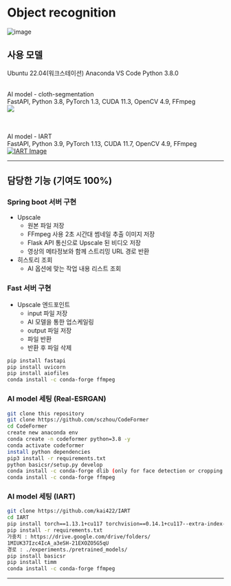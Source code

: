 # Object recognition

![image](https://github.com/junu3148/Object/assets/134668162/e4c45354-6a80-41ed-b5ba-120f8ee0fadc)



## 사용 모델

Ubuntu 22.04(워크스테이션)
Anaconda
VS Code
Python 3.8.0

<br>
AI model - cloth-segmentation <br> 
FastAPI, Python 3.8, PyTorch 1.3, CUDA 11.3,  OpenCV 4.9, FFmpeg <br> 
<a href="https://github.com/levindabhi/cloth-segmentation">
    <img src="![image](https://github.com/junu3148/Object/assets/134668162/23750b74-77a5-4473-8561-a1b2ca956bac)
">
</a>

<br><br>
AI model -  IART <br> 
FastAPI, Python 3.9, PyTorch 1.13, CUDA 11.7,  OpenCV 4.9, FFmpeg <br> 
<a href="https://github.com/kai422/IART">
    <img src="https://github.com/junu3148/Upscale/assets/134668162/0c664e1e-8135-4750-b463-f50a90f8323f" alt="IART Image">
</a>


---

## 담당한 기능 (기여도 100%)

### Spring boot 서버 구현

- Upscale
    - 원본 파일 저장
    - FFmpeg 사용 2초 시간대 썸네일 추출 이미지 저장
    - Flask API 통신으로 Upscale 된 비디오 저장
    - 영상의 메타정보와 함께 스트리밍 URL 경로 반환
- 히스토리 조회
    - AI 옵션에 맞는 작업 내용 리스트 조회

### Fast 서버 구현

- Upscale 엔드포인트
    - input 파일 저장
    - AI 모델을 통한 업스케일링
    - output 파일 저장
    - 파일 반환
    - 반환 후 파일 삭제

```bash
pip install fastapi
pip install uvicorn
pip install aiofiles
conda install -c conda-forge ffmpeg
```
### AI model 세팅 (Real-ESRGAN)

```bash
git clone this repository
git clone https://github.com/sczhou/CodeFormer
cd CodeFormer
create new anaconda env
conda create -n codeformer python=3.8 -y
conda activate codeformer
install python dependencies
pip3 install -r requirements.txt
python basicsr/setup.py develop
conda install -c conda-forge dlib (only for face detection or cropping with dlib)
conda install -c conda-forge ffmpeg
```
### AI model 세팅 (IART)

```bash
git clone https://github.com/kai422/IART
cd IART
pip install torch==1.13.1+cu117 torchvision==0.14.1+cu117--extra-index-url https://download.pytorch.org/whl/cu117
pip install -r requirements.txt
가중치 : https://drive.google.com/drive/folders/
1MIUK37Izc4IcA_a3eSH-21EXOZO5G5qU
경로 : ./experiments./pretrained_models/
pip install basicsr
pip install timm
conda install -c conda-forge ffmpeg
```
---



